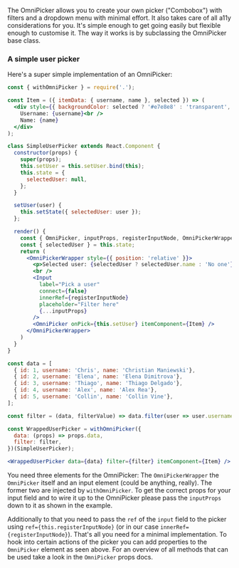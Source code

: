 The OmniPicker allows you to create your own picker ("Combobox") with filters and a dropdown menu with minimal effort. It also takes care of all a11y considerations for you. It's simple enough to get going easily but flexible enough to customise it. The way it works is by subclassing the OmniPicker base class.

### A simple user picker

Here's a super simple implementation of an OmniPicker:

```jsx
const { withOmniPicker } = require('.');

const Item = ({ itemData: { username, name }, selected }) => (
  <div style={{ backgroundColor: selected ? '#e7e8e8' : 'transparent', padding: '20px'}}>
    Username: {username}<br />
    Name: {name}
  </div>
);

class SimpleUserPicker extends React.Component {
  constructor(props) {
    super(props);
    this.setUser = this.setUser.bind(this);
    this.state = {
      selectedUser: null,
    };
  }

  setUser(user) {
    this.setState({ selectedUser: user });
  };

  render() {
    const { OmniPicker, inputProps, registerInputNode, OmniPickerWrapper } = this.props;
    const { selectedUser } = this.state;
    return (
      <OmniPickerWrapper style={{ position: 'relative' }}>
        <p>Selected user: {selectedUser ? selectedUser.name : 'No one'}</p>
        <br />
        <Input
          label="Pick a user"
          connect={false}
          innerRef={registerInputNode}
          placeholder="Filter here"
          {...inputProps}
        />
        <OmniPicker onPick={this.setUser} itemComponent={Item} />
      </OmniPickerWrapper>
    )
  }
}

const data = [
  { id: 1, username: 'Chris', name: 'Christian Maniewski'},
  { id: 2, username: 'Elena', name: 'Elena Dimitrova'},
  { id: 3, username: 'Thiago', name: 'Thiago Delgado'},
  { id: 4, username: 'Alex', name: 'Alex Rea'},
  { id: 5, username: 'Collin', name: 'Collin Vine'},
];

const filter = (data, filterValue) => data.filter(user => user.username.toLowerCase().startsWith(filterValue.toLowerCase()));

const WrappedUserPicker = withOmniPicker({
  data: (props) => props.data,
  filter: filter,
})(SimpleUserPicker);

<WrappedUserPicker data={data} filter={filter} itemComponent={Item} />
```

You need three elements for the OmniPicker: The `OmniPickerWrapper` the `OmniPicker` itself and an input element (could be anything, really). The former two are injected by `withOmniPicker`. To get the correct props for your input field and to wire it up to the OmniPicker please pass the `inputProps` down to it as shown in the example.

Additionally to that you need to pass the `ref` of the `input` field to the picker using `ref={this.registerInputNode}` (or in our case `innerRef={registerInputNode}`). That's all you need for a minimal implementation. To hook into certain actions of the picker you can add properties to the `OmniPicker` element as seen above. For an overview of all methods that can be used take a look in the `OmniPicker` props docs.
